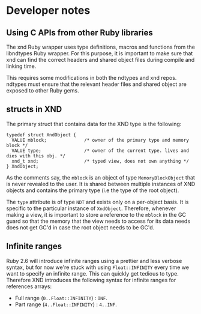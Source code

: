 # Developer notes

## Using C APIs from other Ruby libraries

The xnd Ruby wrapper uses type definitions, macros and functions from the
libndtypes Ruby wrapper. For this purpose, it is important to make sure that
xnd can find the correct headers and shared object files during compile and
linking time.

This requires some modifications in both the ndtypes and xnd repos. ndtypes
must ensure that the relevant header files and shared object are exposed to
other Ruby gems.

## structs in XND

The primary struct that contains data for the XND type is the following:
```
typedef struct XndObject {
  VALUE mblock;              /* owner of the primary type and memory block */
  VALUE type;                /* owner of the current type. lives and dies with this obj. */
  xnd_t xnd;                 /* typed view, does not own anything */
} XndObject;
```
As the comments say, the `mblock` is an object of type `MemoryBlockObject` that
is never revealed to the user. It is shared between multiple instances of XND objects
and contains the primary type (i.e the type of the root object).

The `type` attribute is of type `NDT` and exists only on a per-object basis. It is specific
to the particular instance of `XndObject`. Therefore, whenever making a view, it is important
to store a reference to the `mblock` in the GC guard so that the memory that the view needs
to access for its data needs does not get GC'd in case the root object needs to be GC'd.

## Infinite ranges

Ruby 2.6 will introduce infinite ranges using a prettier and less verbose syntax, but for now
we're stuck with using `Float::INFINITY` every time we want to specify an infinite range. This
can quickly get tedious to type. Therefore XND introduces the following syntax for infinite
ranges for references arrays:

* Full range (`0..Float::INFINITY`) : `INF`.
* Part range (`4..Float::INFINITY`) : `4..INF`.

